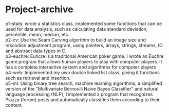 # Project-archive 
p1-stats: wrote a statistics class, implemented some functions that can be used for data analysis, such as calculating data standard deviation, percentile, mean, median, etc.<br>
p2-cv: Use the Seam Carving algorithm to build an image size and resolution adjustment program, using pointers, arrays, strings, streams, IO and abstract data types in C.<br>
p3-euchre: Euhcre is a traditional American poker game. I wrote an Euchre game program that allows human players to play with computer players. It has a complete interactive system and algorithms for computer players <br>
p4-web: Implemented my own double linked list class, giving it functions such as retrieval and insertion.<br>
p5-ml: Using binary tree search, machine learning algorithms, a simplified version of the "Multivariate Bernoulli Naive Bayes Classifier" and natural language processing (NLP), I implemented a program that recognizes Piazza (forum) posts and automatically classifies them according to their content.<br>
